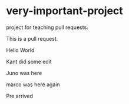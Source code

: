# very-important-project

project for teaching pull requests.

This is a pull request.

Hello World

Kant did some edit

Juno was here

marco was here again

Pre arrived
